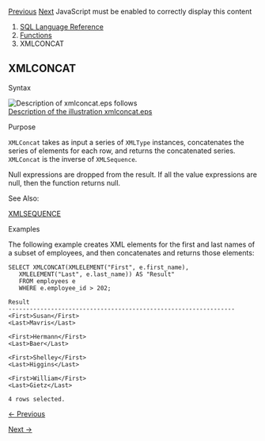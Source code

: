 [Previous](XMLCOMMENT.md) [Next](XMLDIFF.md) JavaScript must be enabled to
correctly display this content

  1. [SQL Language Reference ](index.md)
  2. [Functions](Functions.md)
  3. XMLCONCAT 

## XMLCONCAT

Syntax

![Description of xmlconcat.eps
follows](https://docs.oracle.com/en/database/oracle/oracle-database/23/sqlrf/img/xmlconcat.gif)  
[Description of the illustration xmlconcat.eps](img_text/xmlconcat.md)

Purpose

`XMLConcat` takes as input a series of `XMLType` instances, concatenates the
series of elements for each row, and returns the concatenated series.
`XMLConcat` is the inverse of `XMLSequence`.

Null expressions are dropped from the result. If all the value expressions are
null, then the function returns null.

See Also:

[XMLSEQUENCE](XMLSEQUENCE.md#GUID-BE0837A9-7D85-4621-8C22-1FECAD17E569)

Examples

The following example creates XML elements for the first and last names of a
subset of employees, and then concatenates and returns those elements:

    
    
    SELECT XMLCONCAT(XMLELEMENT("First", e.first_name),
       XMLELEMENT("Last", e.last_name)) AS "Result"
       FROM employees e
       WHERE e.employee_id > 202;
    
    Result
    ----------------------------------------------------------------
    <First>Susan</First>
    <Last>Mavris</Last>
    
    <First>Hermann</First>
    <Last>Baer</Last>
    
    <First>Shelley</First>
    <Last>Higgins</Last>
    
    <First>William</First>
    <Last>Gietz</Last>
    
    4 rows selected.


[← Previous](XMLCOMMENT.md)

[Next →](XMLDIFF.md)

